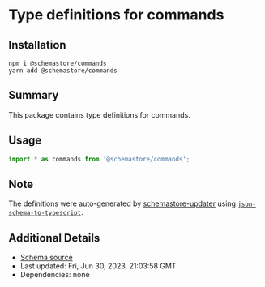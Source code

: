 # Type definitions for commands

## Installation

```
npm i @schemastore/commands
yarn add @schemastore/commands
```

## Summary

This package contains type definitions for commands.

## Usage

```ts
import * as commands from '@schemastore/commands';
```

## Note

The definitions were auto-generated by [schemastore-updater](https://github.com/ffflorian/schemastore-updater) using [`json-schema-to-typescript`](https://www.npmjs.com/package/json-schema-to-typescript).

## Additional Details

* [Schema source](https://github.com/SchemaStore/schemastore/tree/master/src/schemas/json/commands)
* Last updated: Fri, Jun 30, 2023, 21:03:58 GMT
* Dependencies: none
